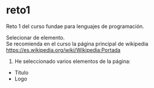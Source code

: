# reto1
Reto 1 del curso fundae para lenguajes de programación.

Selecionar de elemento.</br>
Se recomienda en el curso la página principal de wikipedia https://es.wikipedia.org/wiki/Wikipedia:Portada

1. He seleccionado varios elementos de la página:

- Título
- Logo

  


